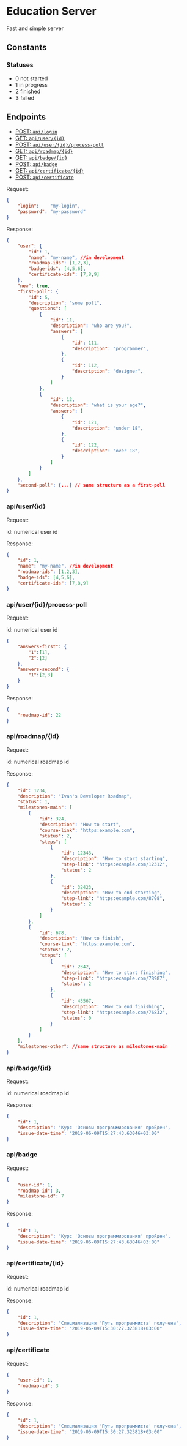 # Education Server

Fast and simple server

## Constants

### Statuses

- 0 not started
- 1 in progress
- 2 finished
- 3 failed

## Endpoints

- [POST: `api/login`](#api/login)
- [GET: `api/user/{id}`](#api/user/{id})
- [POST: `api/user/{id}/process-poll`](#api/user/{id}/process-poll)
- [GET: `api/roadmap/{id}`](#api/roadmap/{id})
- [GET: `api/badge/{id}`](#api/badge/{id})
- [POST: `api/badge`](#api/badge)
- [GET: `api/certificate/{id}`](#api/certificate/{id})
- [POST: `api/certificate`](#api/certificate)

Request:
```json
{
    "login":    "my-login",
    "password": "my-password"
}
```

Response:
```json
{
    "user": {
        "id": 1,
        "name": "my-name", //in development
        "roadmap-ids": [1,2,3],
        "badge-ids": [4,5,6],
        "certificate-ids": [7,8,9]
    },
    "new": true,
    "first-poll": {
        "id": 5,
        "description": "some poll",
        "questions": [
            {
                "id": 11,
                "description": "who are you?",
                "answers": [
                    {
                        "id": 111,
                        "description": "programmer",
                    },
                    {
                        "id": 112,
                        "description": "designer",
                    }                   
                ]
            },
            {
                "id": 12,
                "description": "what is your age?",
                "answers": [
                    {
                        "id": 121,
                        "description": "under 18",
                    },
                    {
                        "id": 122,
                        "description": "over 18",
                    }                   
                ]
            }
        ]
    },
    "second-poll": {...} // same structure as a first-poll
}
```

### api/user/{id}

Request:

id: numerical user id

Response:
```json
{
    "id": 1,
    "name": "my-name", //in development
    "roadmap-ids": [1,2,3],
	"badge-ids": [4,5,6],
	"certificate-ids": [7,8,9]
}
```

### api/user/{id}/process-poll

Request:

id: numerical user id

```json
{
    "answers-first": {
        "1":[1],
        "2":[2]
    }, 
    "answers-second": {
        "1":[2,3]
    }
}
```

Response:
```json
{
    "roadmap-id": 22
}
```

### api/roadmap/{id}

Request:

id: numerical roadmap id

Response:
```json
{
    "id": 1234,
    "description": "Ivan's Developer Roadmap",
    "status": 1,
    "milestones-main": [
        {
            "id": 324,
            "description": "How to start",
            "course-link": "https:example.com",
            "status": 2,
            "steps": [
                {
                    "id": 12343,
                    "description": "How to start starting",
                    "step-link": "https:example.com/12312",
                    "status": 2
                },
                {
                    "id": 32423,
                    "description": "How to end starting",
                    "step-link": "https:example.com/8798",
                    "status": 2
                }
            ]
        },
        {
            "id": 678,
            "description": "How to finish",
            "course-link": "https:example.com",
            "status": 2,
            "steps": [
                {
                    "id": 2342,
                    "description": "How to start finishing",
                    "step-link": "https:example.com/78987",
                    "status": 2
                },
                {
                    "id": 43567,
                    "description": "How to end finishing",
                    "step-link": "https:example.com/76832",
                    "status": 0
                }
            ]
        }
    ],
    "milestones-other": //same structure as milestones-main
}
```

### api/badge/{id}

Request:

id: numerical roadmap id

Response:
```json
{
	"id": 1,
	"description": "Курс 'Основы программирования' пройден",
	"issue-date-time": "2019-06-09T15:27:43.63046+03:00"
}
```

### api/badge

Request:
```json
{
	"user-id": 1,
	"roadmap-id": 3,
	"milestone-id": 7
}
```

Response:
```json
{
	"id": 1,
	"description": "Курс 'Основы программирования' пройден",
	"issue-date-time": "2019-06-09T15:27:43.63046+03:00"
}
```

### api/certificate/{id}

Request:

id: numerical roadmap id

Response:
```json
{
	"id": 1,
	"description": "Специализация 'Путь программиста' получена",
	"issue-date-time": "2019-06-09T15:30:27.323818+03:00"
}
```

### api/certificate

Request:
```json
{
	"user-id": 1,
	"roadmap-id": 3
}
```

Response:
```json
{
	"id": 1,
	"description": "Специализация 'Путь программиста' получена",
	"issue-date-time": "2019-06-09T15:30:27.323818+03:00"
}
```
